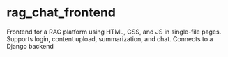 # rag_chat_frontend
Frontend for a RAG platform using HTML, CSS, and JS in single-file pages. Supports login, content upload, summarization, and chat. Connects to a Django backend
